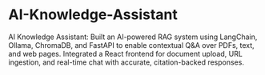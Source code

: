 # AI-Knowledge-Assistant
AI Knowledge Assistant: Built an AI-powered RAG system using LangChain, Ollama, ChromaDB, and FastAPI to enable contextual Q&amp;A over PDFs, text, and web pages. Integrated a React frontend for document upload, URL ingestion, and real-time chat with accurate, citation-backed responses.
